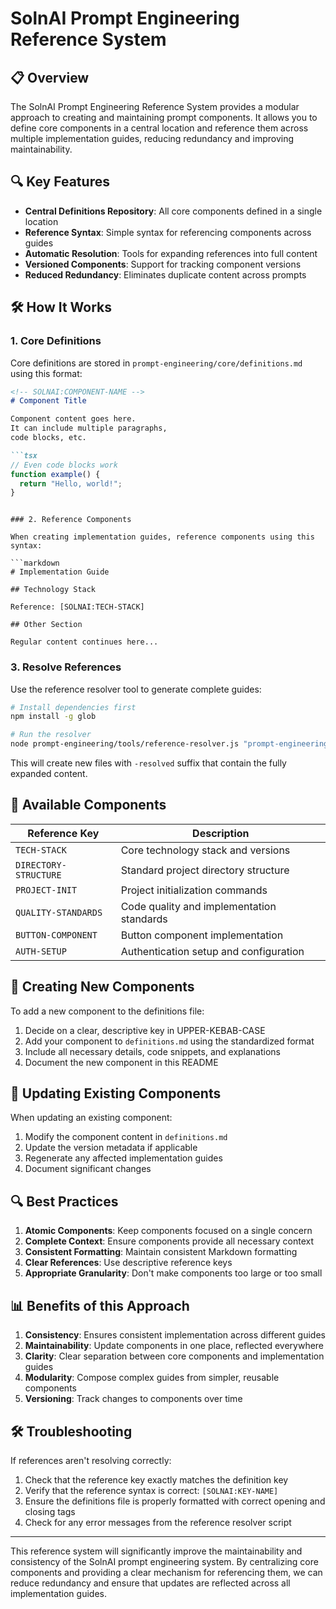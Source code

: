 # SolnAI Prompt Engineering Reference System

## 📋 Overview

The SolnAI Prompt Engineering Reference System provides a modular approach to creating and maintaining prompt components. It allows you to define core components in a central location and reference them across multiple implementation guides, reducing redundancy and improving maintainability.

## 🔍 Key Features

- **Central Definitions Repository**: All core components defined in a single location
- **Reference Syntax**: Simple syntax for referencing components across guides
- **Automatic Resolution**: Tools for expanding references into full content
- **Versioned Components**: Support for tracking component versions
- **Reduced Redundancy**: Eliminates duplicate content across prompts

## 🛠️ How It Works

### 1. Core Definitions

Core definitions are stored in `prompt-engineering/core/definitions.md` using this format:

```markdown
<!-- SOLNAI:COMPONENT-NAME -->
# Component Title

Component content goes here.
It can include multiple paragraphs,
code blocks, etc.

```tsx
// Even code blocks work
function example() {
  return "Hello, world!";
}
```
<!-- /SOLNAI:COMPONENT-NAME -->
```

### 2. Reference Components

When creating implementation guides, reference components using this syntax:

```markdown
# Implementation Guide

## Technology Stack

Reference: [SOLNAI:TECH-STACK]

## Other Section

Regular content continues here...
```

### 3. Resolve References

Use the reference resolver tool to generate complete guides:

```bash
# Install dependencies first
npm install -g glob

# Run the resolver
node prompt-engineering/tools/reference-resolver.js "prompt-engineering/implementation/*.md"
```

This will create new files with `-resolved` suffix that contain the fully expanded content.

## 📝 Available Components

| Reference Key | Description |
|---------------|-------------|
| `TECH-STACK` | Core technology stack and versions |
| `DIRECTORY-STRUCTURE` | Standard project directory structure |
| `PROJECT-INIT` | Project initialization commands |
| `QUALITY-STANDARDS` | Code quality and implementation standards |
| `BUTTON-COMPONENT` | Button component implementation |
| `AUTH-SETUP` | Authentication setup and configuration |

## 🚀 Creating New Components

To add a new component to the definitions file:

1. Decide on a clear, descriptive key in UPPER-KEBAB-CASE
2. Add your component to `definitions.md` using the standardized format
3. Include all necessary details, code snippets, and explanations
4. Document the new component in this README

## 🔄 Updating Existing Components

When updating an existing component:

1. Modify the component content in `definitions.md`
2. Update the version metadata if applicable
3. Regenerate any affected implementation guides
4. Document significant changes

## 🔍 Best Practices

1. **Atomic Components**: Keep components focused on a single concern
2. **Complete Context**: Ensure components provide all necessary context
3. **Consistent Formatting**: Maintain consistent Markdown formatting
4. **Clear References**: Use descriptive reference keys
5. **Appropriate Granularity**: Don't make components too large or too small

## 📊 Benefits of this Approach

1. **Consistency**: Ensures consistent implementation across different guides
2. **Maintainability**: Update components in one place, reflected everywhere
3. **Clarity**: Clear separation between core components and implementation guides
4. **Modularity**: Compose complex guides from simpler, reusable components
5. **Versioning**: Track changes to components over time

## 🛠️ Troubleshooting

If references aren't resolving correctly:

1. Check that the reference key exactly matches the definition key
2. Verify that the reference syntax is correct: `[SOLNAI:KEY-NAME]`
3. Ensure the definitions file is properly formatted with correct opening and closing tags
4. Check for any error messages from the reference resolver script

---

This reference system will significantly improve the maintainability and consistency of the SolnAI prompt engineering system. By centralizing core components and providing a clear mechanism for referencing them, we can reduce redundancy and ensure that updates are reflected across all implementation guides.
